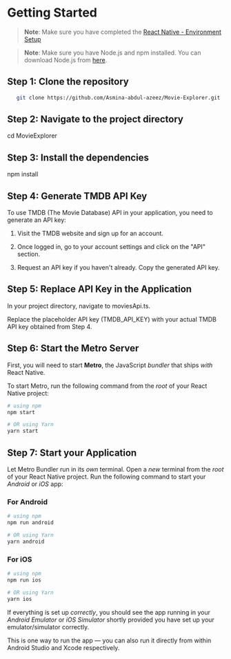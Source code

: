 # Getting Started

>**Note**: Make sure you have completed the [React Native - Environment Setup](https://reactnative.dev/docs/environment-setup)

>**Note**: Make sure you have Node.js and npm installed. You can download Node.js from [here](https://nodejs.org/).

## Step 1: Clone the repository

```bash
   git clone https://github.com/Asmina-abdul-azeez/Movie-Explorer.git
```

## Step 2: Navigate to the project directory

cd MovieExplorer

## Step 3: Install the dependencies

npm install

## Step 4: Generate TMDB API Key

To use TMDB (The Movie Database) API in your application, you need to generate an API key:

1. Visit the TMDB website and sign up for an account.

2. Once logged in, go to your account settings and click on the "API" section.

3. Request an API key if you haven't already. Copy the generated API key.

## Step 5: Replace API Key in the Application

In your project directory, navigate to moviesApi.ts.

Replace the placeholder API key (TMDB_API_KEY) with your actual TMDB API key obtained from Step 4.

## Step 6: Start the Metro Server

First, you will need to start **Metro**, the JavaScript _bundler_ that ships _with_ React Native.

To start Metro, run the following command from the _root_ of your React Native project:

```bash
# using npm
npm start

# OR using Yarn
yarn start
```

## Step 7: Start your Application

Let Metro Bundler run in its _own_ terminal. Open a _new_ terminal from the _root_ of your React Native project. Run the following command to start your _Android_ or _iOS_ app:

### For Android

```bash
# using npm
npm run android

# OR using Yarn
yarn android
```

### For iOS

```bash
# using npm
npm run ios

# OR using Yarn
yarn ios
```

If everything is set up _correctly_, you should see the app running in your _Android Emulator_ or _iOS Simulator_ shortly provided you have set up your emulator/simulator correctly.

This is one way to run the app — you can also run it directly from within Android Studio and Xcode respectively.

